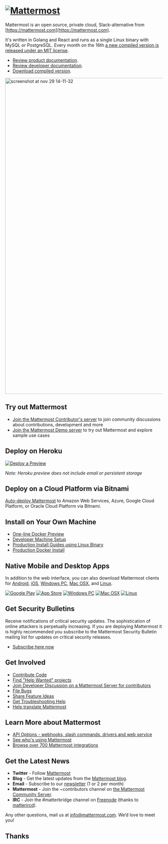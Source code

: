 # [![Mattermost](https://user-images.githubusercontent.com/33878967/33095422-7c8aa7a4-ceb8-11e7-810a-4b261fdff6d6.png)](https://mattermost.org)

Mattermost is an open source, private cloud, Slack-alternative from [https://mattermost.com](https://mattermost.com).

It's written in Golang and React and runs as a single Linux binary with MySQL or PostgreSQL. Every month on the 16th [a new compiled version is released under an MIT license](https://www.mattermost.com/download/).

- [Review product documentation](http://docs.mattermost.com/).
- [Review developer documentation](http://developers.mattermost.com/).
- [Download compiled version](https://mattermost.com/download).

<img width="1006" alt="screenshot at nov 29 14-11-32" src="https://user-images.githubusercontent.com/13119842/56807911-1bf66f00-67fe-11e9-9b7b-96ce9ceab645.png">

## Try out Mattermost

- [Join the Mattermost Contributor's server](https://community.mattermost.com/signup_user_complete/?id=f1924a8db44ff3bb41c96424cdc20676) to join community discussions about contributions, development and more
- [Join the Mattermost Demo server](https://demo.mattermost.com/signup_email) to try out Mattermost and explore sample use cases

## Deploy on Heroku

[![Deploy a Preview](https://www.herokucdn.com/deploy/button.svg)](https://heroku.com/deploy?template=https://github.com/mattermost/mattermost-heroku)

_Note: Heroku preview does not include email or persistent storage_

## Deploy on a Cloud Platform via Bitnami

[Auto-deploy Mattermost](https://mattermost.com/download/#bitnami) to Amazon Web Services, Azure, Google Cloud Platform, or Oracle Cloud Platform via Bitnami.

## Install on Your Own Machine

- [One-line Docker Preview](http://docs.mattermost.com/install/docker-local-machine.html#one-line-docker-install)
- [Developer Machine Setup](https://docs.mattermost.com/developer/dev-setup.html)
- [Production Install Guides using Linux Binary](https://mattermost.com/download/)
- [Production Docker Install](https://docs.mattermost.com/install/prod-docker.html)

## Native Mobile and Desktop Apps

In addition to the web interface, you can also download Mattermost clients for [Android](https://play.google.com/store/apps/details?id=com.mattermost.rn), [iOS](https://itunes.apple.com/us/app/mattermost/id1257222717?mt=8), [Windows PC](https://docs.mattermost.com/install/desktop.html#windows-10-windows-8-1-windows-7), [Mac OSX](https://docs.mattermost.com/install/desktop.html#macos-10-9), and [Linux](https://docs.mattermost.com/install/desktop.html#linux).

[![Google Play](https://user-images.githubusercontent.com/33878967/33095356-39b6fbf8-ceb8-11e7-8a61-c3a18fa5e658.png)](https://play.google.com/store/apps/details?id=com.mattermost.rn)  [![App Store](https://user-images.githubusercontent.com/33878967/33095353-397e69b4-ceb8-11e7-8175-f95a97d5274f.png)](https://itunes.apple.com/us/app/mattermost/id1257222717?mt=8)  [![Windows PC](https://user-images.githubusercontent.com/33878967/33095357-39cab8d2-ceb8-11e7-89a6-67dccc571ca3.png)](https://docs.mattermost.com/install/desktop.html#windows-10-windows-8-1-windows-7)  [![Mac OSX](https://user-images.githubusercontent.com/33878967/33095355-39a36f2a-ceb8-11e7-9b33-73d4f6d5d6c1.png)](https://docs.mattermost.com/install/desktop.html#macos-10-9)  [![Linux](https://user-images.githubusercontent.com/33878967/33095354-3990e256-ceb8-11e7-965d-b00a16e578de.png)](https://docs.mattermost.com/install/desktop.html#linux)

## Get Security Bulletins

Receive notifications of critical security updates. The sophistication of online attackers is perpetually increasing. If you are deploying Mattermost it is highly recommended you subscribe to the Mattermost Security Bulletin mailing list for updates on critical security releases.

- [Subscribe here now](https://mattermost.com/blog/category/security-updates/)

## Get Involved

- [Contribute Code](https://developers.mattermost.com/contribute/getting-started/)
- [Find "Help Wanted" projects](https://github.com/mattermost/mattermost-server/issues?page=1&q=is%3Aissue+is%3Aopen+%22Help+Wanted%22&utf8=%E2%9C%93)
- [Join Developer Discussion on a Mattermost Server for contributors](https://community.mattermost.com/signup_user_complete/?id=f1924a8db44ff3bb41c96424cdc20676)
- [File Bugs](http://www.mattermost.org/filing-issues/)
- [Share Feature Ideas](https://www.mattermost.org/feature-ideas/)
- [Get Troubleshooting Help](https://forum.mattermost.org/t/how-to-use-the-troubleshooting-forum/150)
- [Help translate Mattermost](http://docs.mattermost.com/developer/localization.html#translation-process)

## Learn More about Mattermost

- [API Options - webhooks, slash commands, drivers and web service](https://api.mattermost.com/)
- [See who's using Mattermost](https://mattermost.com/blog/category/customer-stories/)
- [Browse over 700 Mattermost integrations](https://integrations.mattermost.com/)

## Get the Latest News

- **Twitter** - Follow [Mattermost](https://twitter.com/mattermost)
- **Blog** - Get the latest updates from the [Mattermost blog](https://mattermost.com/blog/).
- **Email** - Subscribe to our [newsletter](http://mattermost.us11.list-manage.com/subscribe?u=6cdba22349ae374e188e7ab8e&id=2add1c8034) (1 or 2 per month)
- **Mattermost** - Join the ~contributors channel on [the Mattermost Community Server](https://community.mattermost.com). 
- **IRC** - Join the #matterbridge channel on [Freenode](https://freenode.net/) (thanks to [matterircd](https://github.com/42wim/matterircd)).

Any other questions, mail us at info@mattermost.com. We’d love to meet you!
## Thanks
